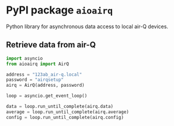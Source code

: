 # PyPI package `aioairq`

Python library for asynchronous data access to local air-Q devices.

## Retrieve data from air-Q

```python
import asyncio
from aioairq import AirQ

address = "123ab_air-q.local"
password = "airqsetup"
airq = AirQ(address, password)

loop = asyncio.get_event_loop()

data = loop.run_until_complete(airq.data)
average = loop.run_until_complete(airq.average)
config = loop.run_until_complete(airq.config)
```
